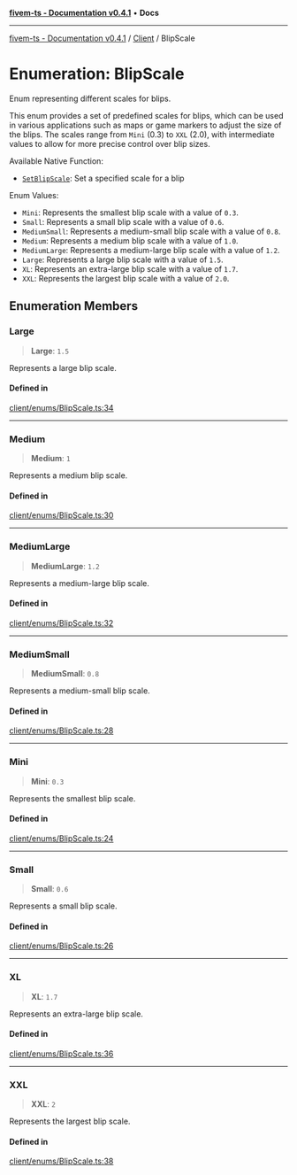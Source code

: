 [**fivem-ts - Documentation v0.4.1**](../../../README.md) • **Docs**

***

[fivem-ts - Documentation v0.4.1](../../../README.md) / [Client](../README.md) / BlipScale

# Enumeration: BlipScale

Enum representing different scales for blips.

This enum provides a set of predefined scales for blips, which can be used in various applications
such as maps or game markers to adjust the size of the blips. The scales range from `Mini` (0.3) to
`XXL` (2.0), with intermediate values to allow for more precise control over blip sizes.

Available Native Function:
- [`SetBlipScale`](https://docs.fivem.net/natives/?_0xD38744167B2FA257): Set a specified scale for a blip

Enum Values:
- `Mini`: Represents the smallest blip scale with a value of `0.3`.
- `Small`: Represents a small blip scale with a value of `0.6`.
- `MediumSmall`: Represents a medium-small blip scale with a value of `0.8`.
- `Medium`: Represents a medium blip scale with a value of `1.0`.
- `MediumLarge`: Represents a medium-large blip scale with a value of `1.2`.
- `Large`: Represents a large blip scale with a value of `1.5`.
- `XL`: Represents an extra-large blip scale with a value of `1.7`.
- `XXL`: Represents the largest blip scale with a value of `2.0`.

## Enumeration Members

### Large

> **Large**: `1.5`

Represents a large blip scale.

#### Defined in

[client/enums/BlipScale.ts:34](https://github.com/Purpose-Dev/fivem-ts/blob/main/src/client/enums/BlipScale.ts#L34)

***

### Medium

> **Medium**: `1`

Represents a medium blip scale.

#### Defined in

[client/enums/BlipScale.ts:30](https://github.com/Purpose-Dev/fivem-ts/blob/main/src/client/enums/BlipScale.ts#L30)

***

### MediumLarge

> **MediumLarge**: `1.2`

Represents a medium-large blip scale.

#### Defined in

[client/enums/BlipScale.ts:32](https://github.com/Purpose-Dev/fivem-ts/blob/main/src/client/enums/BlipScale.ts#L32)

***

### MediumSmall

> **MediumSmall**: `0.8`

Represents a medium-small blip scale.

#### Defined in

[client/enums/BlipScale.ts:28](https://github.com/Purpose-Dev/fivem-ts/blob/main/src/client/enums/BlipScale.ts#L28)

***

### Mini

> **Mini**: `0.3`

Represents the smallest blip scale.

#### Defined in

[client/enums/BlipScale.ts:24](https://github.com/Purpose-Dev/fivem-ts/blob/main/src/client/enums/BlipScale.ts#L24)

***

### Small

> **Small**: `0.6`

Represents a small blip scale.

#### Defined in

[client/enums/BlipScale.ts:26](https://github.com/Purpose-Dev/fivem-ts/blob/main/src/client/enums/BlipScale.ts#L26)

***

### XL

> **XL**: `1.7`

Represents an extra-large blip scale.

#### Defined in

[client/enums/BlipScale.ts:36](https://github.com/Purpose-Dev/fivem-ts/blob/main/src/client/enums/BlipScale.ts#L36)

***

### XXL

> **XXL**: `2`

Represents the largest blip scale.

#### Defined in

[client/enums/BlipScale.ts:38](https://github.com/Purpose-Dev/fivem-ts/blob/main/src/client/enums/BlipScale.ts#L38)

